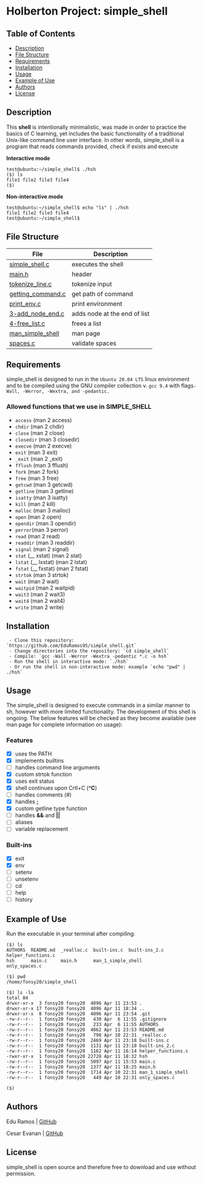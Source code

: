 # Holberton Project: simple_shell


## Table of Contents
* [Description](#description)
* [File Structure](#file-structure)
* [Requirements](#requirements)
* [Installation](#installation)
* [Usage](#usage)
* [Example of Use](#example-of-use)
* [Authors](#authors)
* [License](#license)
## Description

This **shell** is intentionally minimalistic, was made in order to practice the basics of C learning, yet includes the basic functionality of a traditional Unix-like command line user interface.
In other words, simple_shell is a program that reads commands provided, check if exists and execute

**Interactive mode**

    test@ubuntu:~/simple_shell$ ./hsh
    ($) ls
    file1 file2 file3 file4
    ($)

**Non-interactive mode**

    test@ubuntu:~/simple_shell$ echo "ls" | ./hsh
    file1 file2 file3 file4
    test@ubuntu:~/simple_shell$

## File Structure

File|Description
---|---
[simple_shell.c](./simple_shell.c)|executes the shell
[main.h](./main.h)|header
[tokenize_line.c](./tokenize_line.c)|tokenize input
[getting_command.c](./getting_command.c)|get path of command
[print_env.c](./print_env.c)|print environment
[3-add_node_end.c](./3-add_node_end.c])|adds node at the end of list
[4-free_list.c](./4-free_list.c])|frees a list
[man_simple_shell](./man_simple_shell)|man page
[spaces.c](./spaces.c)|validate spaces

## Requirements

simple_shell is designed to run in the `Ubuntu 20.04 LTS` linux environment and to be compiled using the GNU compiler collection v. `gcc 9.4` with flags`-Wall, -Werror, -Wextra, and -pedantic.`

### Allowed functions that we use in SIMPLE_SHELL
* `access` (man 2 access)
* `chdir` (man 2 chdir)
* `close` (man 2 close)
* `closedir` (man 3 closedir)
* `execve` (man 2 execve)
* `exit` (man 3 exit)
* `_exit` (man 2 _exit)
* `fflush` (man 3 fflush)
* `fork` (man 2 fork)
* `free` (man 3 free)
* `getcwd` (man 3 getcwd)
* `getline` (man 3 getline)
* `isatty` (man 3 isatty)
* `kill` (man 2 kill)
* `malloc` (man 3 malloc)
* `open` (man 2 open)
* `opendir` (man 3 opendir)
* `perror`(man 3 perror)
* `read` (man 2 read)
* `readdir` (man 3 readdir)
* `signal` (man 2 signal)
* `stat` (__ xstat) (man 2 stat)
* `lstat` (__ lxstat) (man 2 lstat)
* `fstat` (__ fxstat) (man 2 fstat)
* `strtok` (man 3 strtok)
* `wait` (man 2 wait)
* `waitpid` (man 2 waitpid)
* `wait3` (man 2 wait3)
* `wait4` (man 2 wait4)
* `write` (man 2 write)

## Installation

	 - Clone this repository: `https://github.com/EduRamos95/simple_shell.git`
	 - Change directories into the repository: `cd simple_shell`
	 - Compile: `gcc -Wall -Werror -Wextra -pedantic *.c -o hsh`
	 - Run the shell in interactive mode: `./hsh`
	 - Or run the shell in non-interactive mode: example `echo "pwd" | ./hsh`

## Usage

The simple_shell is designed to execute commands in a similar manner to sh, however with more limited functionality. The development of this shell is ongoing. The below features will be checked as they become available (see man page for complete information on usage):
### Features
- [x] uses the PATH
- [x] implements builtins
- [ ] handles command line arguments
- [x] custom strtok function
- [x] uses exit status
- [x] shell continues upon Crtl+C (**^C**)
- [ ] handles comments (#)
- [x] handles **;**
- [x] custom getline type function
- [ ] handles **&&** and **||**
- [ ] aliases
- [ ] variable replacement

### Built-ins

- [x] exit
- [x] env
- [ ] setenv
- [ ] unsetenv
- [ ] cd
- [ ] help
- [ ] history

## Example of Use
Run the executable in your terminal after compiling:
```
($) ls
AUTHORS  README.md  _realloc.c  built-ins.c  built-ins_2.c  helper_functions.c
hsh  	 main.c     main.h  	man_1_simple_shell  	    only_spaces.c

($) pwd
/home/fonsy20/simple_shell
```

```
($) ls -la
total 84
drwxr-xr-x  3 fonsy20 fonsy20  4096 Apr 11 23:53 .
drwxr-xr-x 17 fonsy20 fonsy20  4096 Apr 11 18:34 ..
drwxr-xr-x  8 fonsy20 fonsy20  4096 Apr 11 23:54 .git
-rw-r--r--  1 fonsy20 fonsy20   430 Apr  6 11:55 .gitignore
-rw-r--r--  1 fonsy20 fonsy20   233 Apr  6 11:55 AUTHORS
-rw-r--r--  1 fonsy20 fonsy20  4062 Apr 11 23:53 README.md
-rw-r--r--  1 fonsy20 fonsy20   798 Apr 10 22:31 _realloc.c
-rw-r--r--  1 fonsy20 fonsy20  2469 Apr 11 23:18 built-ins.c
-rw-r--r--  1 fonsy20 fonsy20  1131 Apr 11 23:18 built-ins_2.c
-rw-r--r--  1 fonsy20 fonsy20  1162 Apr 11 16:14 helper_functions.c
-rwxr-xr-x  1 fonsy20 fonsy20 22728 Apr 11 18:32 hsh
-rw-r--r--  1 fonsy20 fonsy20  5097 Apr 11 15:53 main.c
-rw-r--r--  1 fonsy20 fonsy20  1377 Apr 11 18:25 main.h
-rw-r--r--  1 fonsy20 fonsy20  1714 Apr 10 22:31 man_1_simple_shell
-rw-r--r--  1 fonsy20 fonsy20   449 Apr 10 22:31 only_spaces.c

($) 
```

## Authors
Edu Ramos | [GitHub](https://github.com/EduRamos95)

Cesar Evanan | [GitHub](https://github.com/Cesar240998)

## License
simple_shell is open source and therefore free to download and use without permission.
